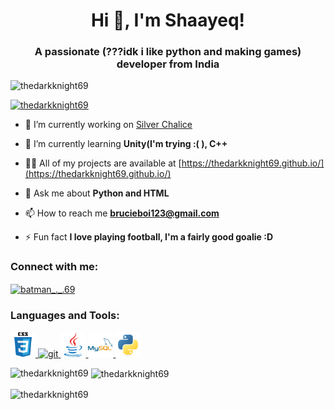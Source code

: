 <h1 align="center">Hi 👋, I'm Shaayeq!</h1>
<h3 align="center">A passionate (???idk i like python and making games) developer from India</h3>

<p align="left"> <img src="https://komarev.com/ghpvc/?username=thedarkknight69&label=Profile%20views&color=0e75b6&style=flat" alt="thedarkknight69" /> </p>

<p align="left"> <a href="https://github.com/ryo-ma/github-profile-trophy"><img src="https://github-profile-trophy.vercel.app/?username=thedarkknight69" alt="thedarkknight69" /></a> </p>

- 🔭 I’m currently working on [Silver Chalice](https://github.com/TheDarkKnight69/TextAdventureGame)

- 🌱 I’m currently learning **Unity(I'm trying :( ), C++**

- 👨‍💻 All of my projects are available at [https://thedarkknight69.github.io/](https://thedarkknight69.github.io/)

- 💬 Ask me about **Python and HTML**

- 📫 How to reach me **brucieboi123@gmail.com**

- ⚡ Fun fact **I love playing football, I'm a fairly good goalie :D**

<h3 align="left">Connect with me:</h3>
<p align="left">
<a href="https://instagram.com/batman_._.69" target="blank"><img align="center" src="https://raw.githubusercontent.com/rahuldkjain/github-profile-readme-generator/master/src/images/icons/Social/instagram.svg" alt="batman_._.69" height="30" width="40" /></a>
</p>

<h3 align="left">Languages and Tools:</h3>
<p align="left"> <a href="https://www.w3schools.com/css/" target="_blank" rel="noreferrer"> <img src="https://raw.githubusercontent.com/devicons/devicon/master/icons/css3/css3-original-wordmark.svg" alt="css3" width="40" height="40"/> </a> <a href="https://git-scm.com/" target="_blank" rel="noreferrer"> <img src="https://www.vectorlogo.zone/logos/git-scm/git-scm-icon.svg" alt="git" width="40" height="40"/> </a> <a href="https://www.java.com" target="_blank" rel="noreferrer"> <img src="https://raw.githubusercontent.com/devicons/devicon/master/icons/java/java-original.svg" alt="java" width="40" height="40"/> </a> <a href="https://www.mysql.com/" target="_blank" rel="noreferrer"> <img src="https://raw.githubusercontent.com/devicons/devicon/master/icons/mysql/mysql-original-wordmark.svg" alt="mysql" width="40" height="40"/> </a> <a href="https://www.python.org" target="_blank" rel="noreferrer"> <img src="https://raw.githubusercontent.com/devicons/devicon/master/icons/python/python-original.svg" alt="python" width="40" height="40"/> </a> </p>

<p><img align="left" src="https://github-readme-stats.vercel.app/api/top-langs?username=thedarkknight69&show_icons=true&theme=dark&locale=en&layout=compact" alt="thedarkknight69" /></p>

<p>&nbsp;<img align="center" src="https://github-readme-stats.vercel.app/api?username=thedarkknight69&show_icons=true&locale=en" alt="thedarkknight69" /></p>

<p><img align="center" src="https://github-readme-streak-stats.herokuapp.com/?user=thedarkknight69&theme=dark" alt="thedarkknight69" /></p>
